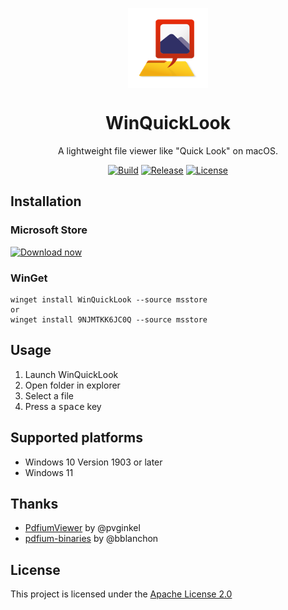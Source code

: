<p align="center">
  <img width="128" align="center" src="WinQuickLook.Package/Assets/Square44x44Logo.scale-400.png">
</p>
<h1 align="center">
  WinQuickLook
</h1>
<p align="center">
  A lightweight file viewer like "Quick Look" on macOS.
</p>
<p align="center">
  <a href="https://github.com/shibayan/WinQuickLook/actions/workflows/build.yml" rel="nofollow"><img src="https://github.com/shibayan/WinQuickLook/workflows/Build/badge.svg" alt="Build" style="max-width: 100%;"></a>
  <a href="https://www.microsoft.com/store/apps/9njmtkk6jc0q" rel="nofollow"><img src="https://badgen.net/github/release/shibayan/WinQuickLook" alt="Release" style="max-width: 100%;"></a>
  <a href="https://github.com/shibayan/WinQuickLook/blob/master/LICENSE"><img src="https://badgen.net/github/license/shibayan/WinQuickLook" alt="License" style="max-width: 100%;"></a>
</p>

## Installation

### Microsoft Store

<a href="https://www.microsoft.com/store/apps/9njmtkk6jc0q?cid=storebadge&ocid=badge"><img src="https://developer.microsoft.com/en-us/store/badges/images/English_get-it-from-MS.png" alt="Download now" width="284"/></a>

### WinGet

```
winget install WinQuickLook --source msstore
or
winget install 9NJMTKK6JC0Q --source msstore
```

## Usage

1. Launch WinQuickLook
2. Open folder in explorer
3. Select a file
4. Press a <kbd>space</kbd> key

## Supported platforms

- Windows 10 Version 1903 or later
- Windows 11

## Thanks

- [PdfiumViewer](https://github.com/pvginkel/PdfiumViewer) by @pvginkel
- [pdfium-binaries](https://github.com/bblanchon/pdfium-binaries) by @bblanchon

## License

This project is licensed under the [Apache License 2.0](https://github.com/shibayan/WinQuickLook/blob/master/LICENSE)
